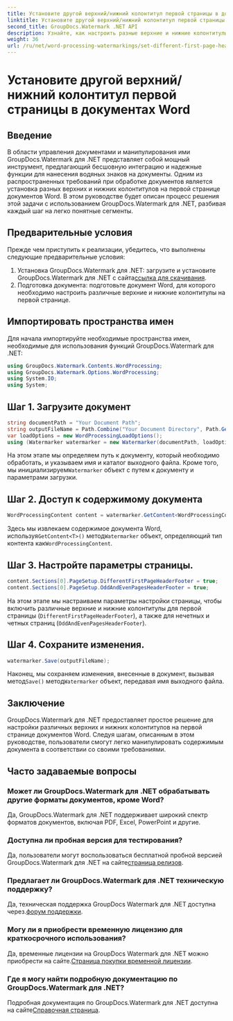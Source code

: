 ```yaml
---
title: Установите другой верхний/нижний колонтитул первой страницы в документах Word
linktitle: Установите другой верхний/нижний колонтитул первой страницы в документах Word
second_title: GroupDocs.Watermark .NET API
description: Узнайте, как настроить разные верхние и нижние колонтитулы на первой странице документов Word с помощью GroupDocs.Watermark для .NET.
weight: 36
url: /ru/net/word-processing-watermarkings/set-different-first-page-header-footer-word-docs/
---
```


# Установите другой верхний/нижний колонтитул первой страницы в документах Word

## Введение
В области управления документами и манипулирования ими GroupDocs.Watermark для .NET представляет собой мощный инструмент, предлагающий бесшовную интеграцию и надежные функции для нанесения водяных знаков на документы. Одним из распространенных требований при обработке документов является установка разных верхних и нижних колонтитулов на первой странице документов Word. В этом руководстве будет описан процесс решения этой задачи с использованием GroupDocs.Watermark для .NET, разбивая каждый шаг на легко понятные сегменты.
## Предварительные условия
Прежде чем приступить к реализации, убедитесь, что выполнены следующие предварительные условия:
1.  Установка GroupDocs.Watermark для .NET: загрузите и установите GroupDocs.Watermark для .NET с сайта[ссылка для скачивания](https://releases.groupdocs.com/Watermark/net/).
2. Подготовка документа: подготовьте документ Word, для которого необходимо настроить различные верхние и нижние колонтитулы на первой странице.

## Импортировать пространства имен
Для начала импортируйте необходимые пространства имен, необходимые для использования функций GroupDocs.Watermark для .NET:
```csharp
using GroupDocs.Watermark.Contents.WordProcessing;
using GroupDocs.Watermark.Options.WordProcessing;
using System.IO;
using System;
```
## Шаг 1. Загрузите документ
```csharp
string documentPath = "Your Document Path";
string outputFileName = Path.Combine("Your Document Directory", Path.GetFileName(documentPath));
var loadOptions = new WordProcessingLoadOptions();
using (Watermarker watermarker = new Watermarker(documentPath, loadOptions))
```
На этом этапе мы определяем путь к документу, который необходимо обработать, и указываем имя и каталог выходного файла. Кроме того, мы инициализируем`Watermarker` объект с путем к документу и параметрами загрузки.
## Шаг 2. Доступ к содержимому документа
```csharp
WordProcessingContent content = watermarker.GetContent<WordProcessingContent>();
```
 Здесь мы извлекаем содержимое документа Word, используя`GetContent<T>()` метод`Watermarker` объект, определяющий тип контента как`WordProcessingContent`.
## Шаг 3. Настройте параметры страницы.
```csharp
content.Sections[0].PageSetup.DifferentFirstPageHeaderFooter = true;
content.Sections[0].PageSetup.OddAndEvenPagesHeaderFooter = true;
```
На этом этапе мы настраиваем параметры настройки страницы, чтобы включить различные верхние и нижние колонтитулы для первой страницы (`DifferentFirstPageHeaderFooter`), а также для нечетных и четных страниц (`OddAndEvenPagesHeaderFooter`).
## Шаг 4. Сохраните изменения.
```csharp
watermarker.Save(outputFileName);
```
 Наконец, мы сохраняем изменения, внесенные в документ, вызывая метод`Save()` метод`Watermarker` объект, передавая имя выходного файла.

## Заключение
GroupDocs.Watermark для .NET предоставляет простое решение для настройки различных верхних и нижних колонтитулов на первой странице документов Word. Следуя шагам, описанным в этом руководстве, пользователи смогут легко манипулировать содержимым документа в соответствии со своими требованиями.
## Часто задаваемые вопросы
### Может ли GroupDocs.Watermark для .NET обрабатывать другие форматы документов, кроме Word?
Да, GroupDocs.Watermark для .NET поддерживает широкий спектр форматов документов, включая PDF, Excel, PowerPoint и другие.
### Доступна ли пробная версия для тестирования?
Да, пользователи могут воспользоваться бесплатной пробной версией GroupDocs.Watermark для .NET на сайте[страница релизов](https://releases.groupdocs.com/).
### Предлагает ли GroupDocs.Watermark для .NET техническую поддержку?
 Да, техническая поддержка GroupDocs Watermark для .NET доступна через.[форум поддержки](https://forum.groupdocs.com/c/watermark/19).
### Могу ли я приобрести временную лицензию для краткосрочного использования?
 Да, временные лицензии на GroupDocs Watermark для .NET можно приобрести на сайте.[Страница покупки временной лицензии](https://purchase.groupdocs.com/temporary-license/).
### Где я могу найти подробную документацию по GroupDocs.Watermark для .NET?
 Подробная документация по GroupDocs.Watermark для .NET доступна на сайте[Справочная страница](https://tutorials.groupdocs.com/Watermark/net/).